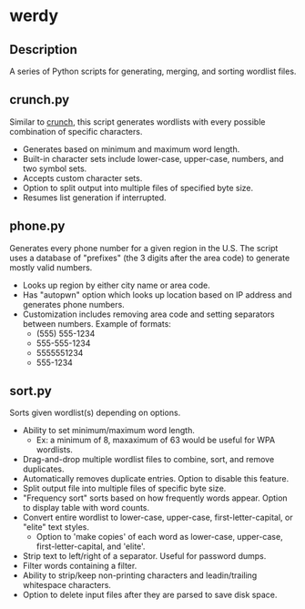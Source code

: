 # werdy

## Description

A series of Python scripts for generating, merging, and sorting wordlist files.

## crunch.py

Similar to [crunch](http://sourceforge.net/projects/crunch-wordlist/), this script generates wordlists with every possible combination of specific characters.

* Generates based on minimum and maximum word length.
* Built-in character sets include lower-case, upper-case, numbers, and two symbol sets.
* Accepts custom character sets.
* Option to split output into multiple files of specified byte size.
* Resumes list generation if interrupted.

## phone.py

Generates every phone number for a given region in the U.S.  The script uses a database of "prefixes" (the 3 digits after the area code) to generate mostly valid numbers.

* Looks up region by either city name or area code.
* Has "autopwn" option which looks up location based on IP address and generates phone numbers.
* Customization includes removing area code and setting separators between numbers. Example of formats:
  * (555) 555-1234
  * 555-555-1234
  * 5555551234
  * 555-1234

## sort.py

Sorts given wordlist(s) depending on options.

* Ability to set minimum/maximum word length.
  * Ex: a minimum of 8, maxaximum of 63 would be useful for WPA wordlists.
* Drag-and-drop multiple wordlist files to combine, sort, and remove duplicates.
* Automatically removes duplicate entries. Option to disable this feature.
* Split output file into multiple files of specific byte size.
* "Frequency sort" sorts based on how frequently words appear. Option to display table with word counts.
* Convert entire wordlist to lower-case, upper-case, first-letter-capital, or "elite" text styles.
  * Option to 'make copies' of each word as lower-case, upper-case, first-letter-capital, and 'elite'.
* Strip text to left/right of a separator. Useful for password dumps.
* Filter words containing a filter.
* Ability to strip/keep non-printing characters and leadin/trailing whitespace characters.
* Option to delete input files after they are parsed to save disk space.

